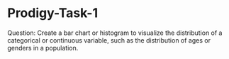 # Prodigy-Task-1
Question: 
Create a bar chart or histogram to visualize the distribution of a categorical or continuous variable, such as the distribution of ages or genders in a population.
